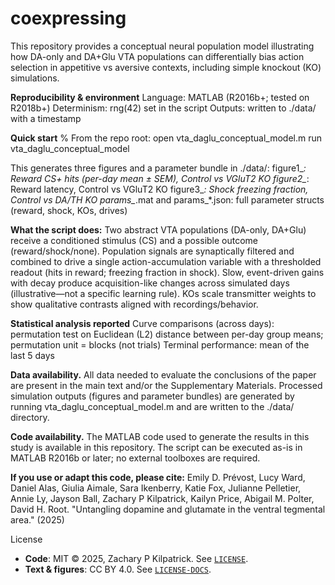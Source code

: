 # coexpressing
This repository provides a conceptual neural population model illustrating how DA-only and DA+Glu VTA populations can differentially bias action selection in appetitive vs aversive contexts, including simple knockout (KO) simulations.

**Reproducibility & environment**
Language: MATLAB (R2016b+; tested on R2018b+)
Determinism: rng(42) set in the script
Outputs: written to ./data/ with a timestamp

**Quick start**
% From the repo root:
open vta_daglu_conceptual_model.m
run vta_daglu_conceptual_model

This generates three figures and a parameter bundle in ./data/:
figure1_*: Reward CS+ hits (per-day mean ± SEM), Control vs VGluT2 KO
figure2_*: Reward latency, Control vs VGluT2 KO
figure3_*: Shock freezing fraction, Control vs DA/TH KO
params_*.mat and params_*.json: full parameter structs (reward, shock, KOs, drives)

**What the script does:** Two abstract VTA populations (DA-only, DA+Glu) receive a conditioned stimulus (CS) and a possible outcome (reward/shock/none). Population signals are synaptically filtered and combined to drive a single action-accumulation variable with a thresholded readout (hits in reward; freezing fraction in shock). Slow, event-driven gains with decay produce acquisition-like changes across simulated days (illustrative—not a specific learning rule). KOs scale transmitter weights to show qualitative contrasts aligned with recordings/behavior.

**Statistical analysis reported**
Curve comparisons (across days): permutation test on Euclidean (L2) distance between per-day group means; permutation unit = blocks (not trials)
Terminal performance: mean of the last 5 days

**Data availability.** All data needed to evaluate the conclusions of the paper are present in the main text and/or the Supplementary Materials. Processed simulation outputs (figures and parameter bundles) are generated by running vta_daglu_conceptual_model.m and are written to the ./data/ directory.

**Code availability.** The MATLAB code used to generate the results in this study is available in this repository. The script can be executed as-is in MATLAB R2016b or later; no external toolboxes are required.

**If you use or adapt this code, please cite:**
Emily D. Prévost, Lucy Ward, Daniel Alas, Giulia Aimale, Sara Ikenberry, Katie Fox, Julianne Pelletier, Annie Ly, Jayson Ball, Zachary P Kilpatrick, Kailyn Price, Abigail M. Polter, David H. Root. "Untangling dopamine and glutamate in the ventral tegmental area." (2025)

License
- **Code**: MIT © 2025, Zachary P Kilpatrick. See [`LICENSE`](LICENSE).
- **Text & figures**: CC BY 4.0. See [`LICENSE-DOCS`](LICENSE-DOCS).

